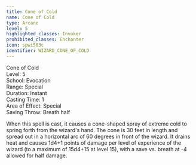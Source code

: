 ```yaml
---
title: Cone of Cold
name: Cone of Cold
type: Arcane
level: 5
highlighted_classes: Invoker
prohibited_classes: Enchanter
icon: spwi503c
identifier: WIZARD_CONE_OF_COLD
---
```

Cone of Cold  
Level: 5  
School: Evocation  
Range: Special  
Duration: Instant  
Casting Time: 1  
Area of Effect: Special  
Saving Throw: Breath half  
  
When this spell is cast, it causes a cone-shaped spray of extreme cold to spring forth from the wizard's hand. The cone is 30 feet in length and spread out in a horizontal arc of 60 degrees in front of the wizard. It drains heat and causes 1d4+1 points of damage per level of experience of the wizard (to a maximum of 15d4+15 at level 15), with a save vs. breath at -4 allowed for half damage.  
